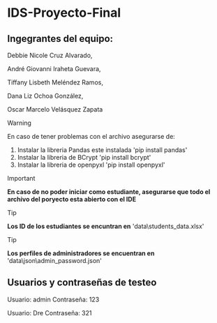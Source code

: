 # IDS-Proyecto-Final
 
## Ingegrantes del equipo:

Debbie Nicole Cruz Alvarado, 

André Giovanni Iraheta Guevara,   

Tiffany Lisbeth Meléndez Ramos, 

Dana Liz Ochoa González, 

Oscar Marcelo Velásquez Zapata 

> [!WARNING]
> En caso de tener problemas con el archivo asegurarse de:
> 1. Instalar la libreria Pandas este instalada 'pip install pandas'
> 2. Instalar la libreria de BCrypt 'pip install bcrypt'
> 3. Instalar la libreria de openpyxl 'pip install openpyxl'

> [!IMPORTANT]
> **En caso de no poder iniciar como estudiante, asegurarse que todo el archivo del poryecto esta abierto con el IDE**

> [!TIP]
> **Los ID de los estudiantes se encuntran en** 'data\students_data.xlsx'

> [!TIP]
> **Los perfiles de administradores se encuentran en** 'data\json\admin_password.json'

## Usuarios y contraseñas de testeo
Usuario: admin
Contraseña: 123

Usuario: Dre
Contraseña: 321

